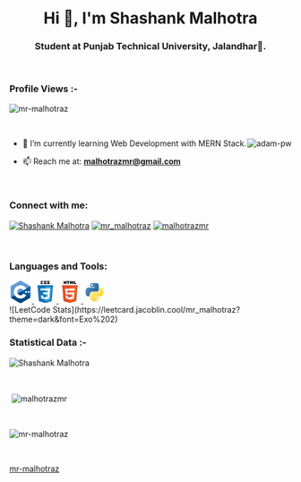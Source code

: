 <h1 align="center">Hi 👋, I'm Shashank Malhotra</h1>
<h3 align="center">Student at Punjab Technical University, Jalandhar🌟.</h3>

<br>

<p align="right"> <h3>Profile Views :-</h3> <img src="https://komarev.com/ghpvc/?username=mr-malhotraz&label=Profile%20views&color=0e75b6&style=flat"
    alt="mr-malhotraz" /> 
  </p>

<br>

<p><img align="right" src="https://github.com/Adam-pw/Adam-pw/blob/main/animation_500_kxa883sd.gif" alt="adam-pw" /></p>


- 🌱 I’m currently learning Web Development with MERN Stack.

- 📫 Reach me at: **malhotrazmr@gmail.com**

<br>

<h3 align="left">Connect with me:</h3>
<p align="left">
  <a href="https://www.linkedin.com/in/mrmalhotraz/" target="blank"><img align="center"
      src="https://raw.githubusercontent.com/rahuldkjain/github-profile-readme-generator/master/src/images/icons/Social/linked-in-alt.svg"
      alt="Shashank Malhotra" height="30" width="40" /></a>
  <a href="https://instagram.com/mr_malhotraz" target="blank"><img align="center"
      src="https://raw.githubusercontent.com/rahuldkjain/github-profile-readme-generator/master/src/images/icons/Social/instagram.svg"
      alt="mr_malhotraz" height="30" width="40" /></a>
  <a href="https://www.hackerrank.com/malhotrazmr" target="blank"><img align="center"
      src="https://raw.githubusercontent.com/rahuldkjain/github-profile-readme-generator/master/src/images/icons/Social/hackerrank.svg"
      alt="malhotrazmr" height="30" width="40" /></a>
</p>

<br>

<h3 align="left">Languages and Tools:</h3>
<p align="left"> <a href="https://www.w3schools.com/cpp/" target="_blank" rel="noreferrer">
    <img src="https://raw.githubusercontent.com/devicons/devicon/master/icons/cplusplus/cplusplus-original.svg"
      alt="cplusplus" width="40" height="40" /> </a> <a href="https://www.w3schools.com/css/" target="_blank"
    rel="noreferrer"> <img
      src="https://raw.githubusercontent.com/devicons/devicon/master/icons/css3/css3-original-wordmark.svg" alt="css3"
      width="40" height="40" /> </a> <a href="https://www.w3.org/html/" target="_blank" rel="noreferrer"> <img
      src="https://raw.githubusercontent.com/devicons/devicon/master/icons/html5/html5-original-wordmark.svg"
      alt="html5" width="40" height="40" /> </a> <a href="https://www.python.org" target="_blank" rel="noreferrer"> <img
      src="https://raw.githubusercontent.com/devicons/devicon/master/icons/python/python-original.svg" alt="python"
      width="40" height="40" /> </a> 

<br>
![LeetCode Stats](https://leetcard.jacoblin.cool/mr_malhotraz?theme=dark&font=Exo%202)
    
<br>
<h3>Statistical Data :-</h3>
<p><img align="center"
    src="https://github-readme-stats.vercel.app/api/top-langs?username=mr-malhotraz&show_icons=true&locale=en&bg_color=0d1117&text_color=ffffff&layout=compact"
    alt="Shashank Malhotra" 
    bg_color=#808080/></p>

<br>

<p>&nbsp;<img align="center" src="https://github-readme-stats.vercel.app/api?username=mr-malhotraz&show_icons=true&locale=en&bg_color=0d1117&text_color=ffffff&repo=convoychat"
    alt="malhotrazmr" /></p>

<br>

<p><img align="center" src="https://github-readme-streak-stats.herokuapp.com/?user=mr-malhotraz&theme=dark&background=0d1117&date_format=M%20j%5B%2C%20Y%5D" alt="mr-malhotraz" /></p>
      
<p align="left"> <a href="https://twitter.com/" target="blank"><img
      src="https://img.shields.io/twitter/follow/?logo=twitter&style=for-the-badge" alt="" /></a> </p>

[mr-malhotraz](https://github.com/mr-malhotraz)
